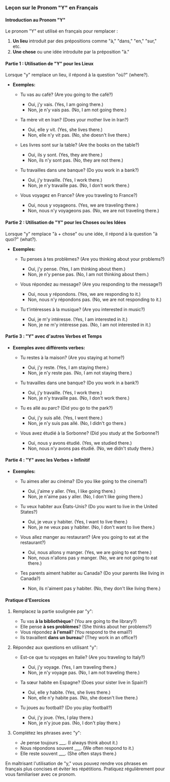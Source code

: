 ### Leçon sur le Pronom "Y" en Français

#### Introduction au Pronom "Y"

Le pronom "Y" est utilisé en français pour remplacer :
1. **Un lieu** introduit par des prépositions comme "à," "dans," "en," "sur," etc.
2. **Une chose** ou une idée introduite par la préposition "à."

#### Partie 1 : Utilisation de "Y" pour les Lieux

Lorsque "y" remplace un lieu, il répond à la question "où?" (where?).

- **Exemples:**
  - Tu vas au café? (Are you going to the café?)
    - Oui, j'y vais. (Yes, I am going there.)
    - Non, je n'y vais pas. (No, I am not going there.)

  - Ta mère vit en Iran? (Does your mother live in Iran?)
    - Oui, elle y vit. (Yes, she lives there.)
    - Non, elle n'y vit pas. (No, she doesn't live there.)

  - Les livres sont sur la table? (Are the books on the table?)
    - Oui, ils y sont. (Yes, they are there.)
    - Non, ils n'y sont pas. (No, they are not there.)

  - Tu travailles dans une banque? (Do you work in a bank?)
    - Oui, j'y travaille. (Yes, I work there.)
    - Non, je n'y travaille pas. (No, I don't work there.)

  - Vous voyagez en France? (Are you traveling to France?)
    - Oui, nous y voyageons. (Yes, we are traveling there.)
    - Non, nous n'y voyageons pas. (No, we are not traveling there.)

#### Partie 2 : Utilisation de "Y" pour les Choses ou les Idées

Lorsque "y" remplace "à + chose" ou une idée, il répond à la question "à quoi?" (what?).

- **Exemples:**
  - Tu penses à tes problèmes? (Are you thinking about your problems?)
    - Oui, j'y pense. (Yes, I am thinking about them.)
    - Non, je n'y pense pas. (No, I am not thinking about them.)

  - Vous répondez au message? (Are you responding to the message?)
    - Oui, nous y répondons. (Yes, we are responding to it.)
    - Non, nous n'y répondons pas. (No, we are not responding to it.)

  - Tu t'intéresses à la musique? (Are you interested in music?)
    - Oui, je m'y intéresse. (Yes, I am interested in it.)
    - Non, je ne m'y intéresse pas. (No, I am not interested in it.)

#### Partie 3 : "Y" avec d'autres Verbes et Temps

- **Exemples avec différents verbes:**
  - Tu restes à la maison? (Are you staying at home?)
    - Oui, j'y reste. (Yes, I am staying there.)
    - Non, je n'y reste pas. (No, I am not staying there.)

  - Tu travailles dans une banque? (Do you work in a bank?)
    - Oui, j'y travaille. (Yes, I work there.)
    - Non, je n'y travaille pas. (No, I don't work there.)

  - Tu es allé au parc? (Did you go to the park?)
    - Oui, j'y suis allé. (Yes, I went there.)
    - Non, je n'y suis pas allé. (No, I didn't go there.)

  - Vous avez étudié à la Sorbonne? (Did you study at the Sorbonne?)
    - Oui, nous y avons étudié. (Yes, we studied there.)
    - Non, nous n'y avons pas étudié. (No, we didn't study there.)

#### Partie 4 : "Y" avec les Verbes + Infinitif

- **Exemples:**
  - Tu aimes aller au cinéma? (Do you like going to the cinema?)
    - Oui, j'aime y aller. (Yes, I like going there.)
    - Non, je n'aime pas y aller. (No, I don't like going there.)

  - Tu veux habiter aux États-Unis? (Do you want to live in the United States?)
    - Oui, je veux y habiter. (Yes, I want to live there.)
    - Non, je ne veux pas y habiter. (No, I don't want to live there.)

  - Vous allez manger au restaurant? (Are you going to eat at the restaurant?)
    - Oui, nous allons y manger. (Yes, we are going to eat there.)
    - Non, nous n'allons pas y manger. (No, we are not going to eat there.)

  - Tes parents aiment habiter au Canada? (Do your parents like living in Canada?)
    - Non, ils n'aiment pas y habiter. (No, they don't like living there.)

#### Pratique d'Exercices

1. Remplacez la partie soulignée par "y":
   - Tu vas **à la bibliothèque**? (You are going to the library?)
   - Elle pense **à ses problèmes**? (She thinks about her problems?)
   - Vous répondez **à l'email**? (You respond to the email?)
   - Ils travaillent **dans un bureau**? (They work in an office?)

2. Répondez aux questions en utilisant "y":
   - Est-ce que tu voyages en Italie? (Are you traveling to Italy?)
     - Oui, j'y voyage. (Yes, I am traveling there.)
     - Non, je n'y voyage pas. (No, I am not traveling there.)

   - Ta sœur habite en Espagne? (Does your sister live in Spain?)
     - Oui, elle y habite. (Yes, she lives there.)
     - Non, elle n'y habite pas. (No, she doesn't live there.)

   - Tu joues au football? (Do you play football?)
     - Oui, j'y joue. (Yes, I play there.)
     - Non, je n'y joue pas. (No, I don't play there.)

3. Complétez les phrases avec "y":
   - Je pense toujours ___. (I always think about it.)
   - Nous répondons souvent ___. (We often respond to it.)
   - Elle reste souvent ___. (She often stays there.)

En maîtrisant l'utilisation de "y," vous pouvez rendre vos phrases en français plus concises et éviter les répétitions. Pratiquez régulièrement pour vous familiariser avec ce pronom.
